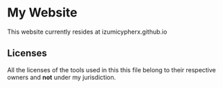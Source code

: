# My Website

This website currently resides at izumicypherx.github.io

##  Licenses
All the licenses of the tools used in this this file belong to their respective owners and __not__ under my jurisdiction. 
